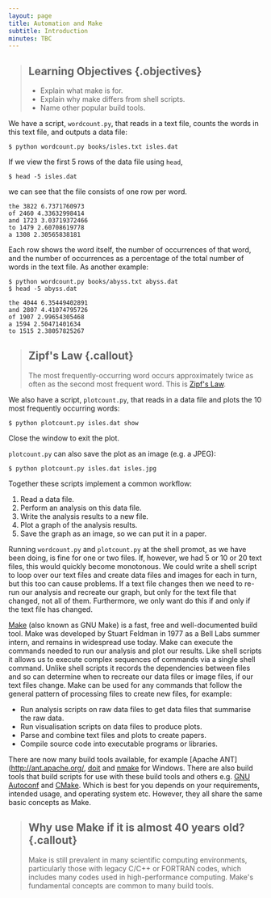 ```yaml
---
layout: page
title: Automation and Make
subtitle: Introduction
minutes: TBC
---
```


> ## Learning Objectives {.objectives}
>
> * Explain what make is for.
> * Explain why make differs from shell scripts.
> * Name other popular build tools.

We have a script, `wordcount.py`, that reads in a text file, counts the words in this text file, and outputs a data file:

~~~ {.bash}
$ python wordcount.py books/isles.txt isles.dat
~~~

If we view the first 5 rows of the data file using `head`,

~~~ {.bash}
$ head -5 isles.dat
~~~

we can see that the file consists of one row per word. 

~~~ {.output}
the 3822 6.7371760973
of 2460 4.33632998414
and 1723 3.03719372466
to 1479 2.60708619778
a 1308 2.30565838181
~~~

Each row shows the word itself, the number of occurrences of that word, and the number of occurrences as a percentage of the total number of words in the text file. As another example:

~~~ {.bash}
$ python wordcount.py books/abyss.txt abyss.dat
$ head -5 abyss.dat
~~~

~~~ {.output}
the 4044 6.35449402891
and 2807 4.41074795726
of 1907 2.99654305468
a 1594 2.50471401634
to 1515 2.38057825267
~~~

> ## Zipf's Law {.callout}
>
> The most frequently-occurring word occurs approximately twice as often as the second most frequent word. This is [Zipf's Law](http://en.wikipedia.org/wiki/Zipf%27s_law).

We also have a script, `plotcount.py`, that reads in a data file and plots the 10 most frequently occurring words:

~~~ {.bash}
$ python plotcount.py isles.dat show
~~~

Close the window to exit the plot.

`plotcount.py` can also save the plot as an image (e.g. a JPEG):

~~~ {.bash}
$ python plotcount.py isles.dat isles.jpg
~~~

Together these scripts implement a common workflow:

1.  Read a data file.
2.  Perform an analysis on this data file.
3.  Write the analysis results to a new file.
4.  Plot a graph of the analysis results.
5.  Save the graph as an image, so we can put it in a paper.

Running `wordcount.py` and `plotcount.py` at the shell promot, as we have been doing, is fine for one or two files. If, however, we had 5 or 10 or 20 text files, this would quickly become monotonous. We could write a shell script to loop over our text files and create data files and images for each in turn, but this too can cause problems. If a text file changes then we need to re-run our analysis and recreate our graph, but only for the text file that changed, not all of them. Furthermore, we only want do this if and only if the text file has changed.

[Make](http://www.gnu.org/software/make/) (also known as GNU Make) is a fast, free and well-documented build tool. Make was developed by Stuart Feldman in 1977 as a Bell Labs summer intern, and remains in widespread use today. Make can execute the commands needed to run our analysis and plot our results. Like shell scripts it allows us to execute complex sequences of commands via a single shell command. Unlike shell scripts it records the dependencies between files and so can determine when to recreate our data files or image files, if our text files change. Make can be used for any commands that follow the general pattern of processing files to create new files, for example:

* Run analysis scripts on raw data files to get data files that summarise the raw data.
* Run visualisation scripts on data files to produce plots.
* Parse and combine text files and plots to create papers.
* Compile source code into executable programs or libraries.

There are now many build tools available, for example [Apache ANT](http://ant.apache.org/, [doit](http://pydoit.org/) and [nmake](https://msdn.microsoft.com/en-us/library/dd9y37ha.aspx) for Windows. There are also build tools that build scripts for use with these build tools and others e.g. [GNU Autoconf](http://www.gnu.org/software/autoconf/autoconf.html) and [CMake](http://www.cmake.org/). Which is best for you depends on your requirements, intended usage, and operating system etc. However, they all share the same basic concepts as Make.

> ## Why use Make if it is almost 40 years old? {.callout}
>
> Make is still prevalent in many scientific computing environments, particularly those with legacy C/C++ or FORTRAN codes, which includes many codes used in high-performance computing.
> Make's fundamental concepts are common to many build tools.
